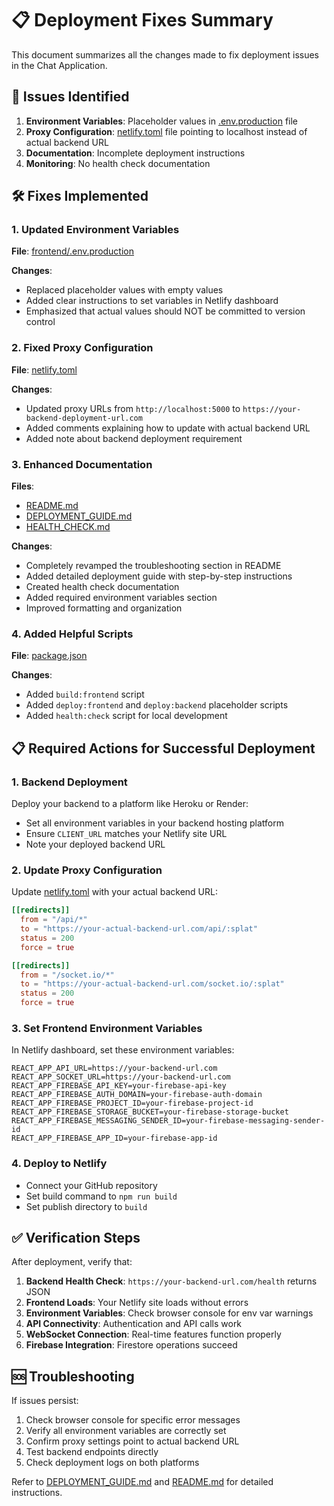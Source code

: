 # 📋 Deployment Fixes Summary

This document summarizes all the changes made to fix deployment issues in the Chat Application.

## 🔧 Issues Identified

1. **Environment Variables**: Placeholder values in [.env.production](file:///C:/Users/rishu/OneDrive/Desktop/Chat-now/frontend/.env.production) file
2. **Proxy Configuration**: [netlify.toml](file:///C:/Users/rishu/OneDrive/Desktop/Chat-now/netlify.toml) file pointing to localhost instead of actual backend URL
3. **Documentation**: Incomplete deployment instructions
4. **Monitoring**: No health check documentation

## 🛠️ Fixes Implemented

### 1. Updated Environment Variables
**File**: [frontend/.env.production](file:///C:/Users/rishu/OneDrive/Desktop/Chat-now/frontend/.env.production)

**Changes**:
- Replaced placeholder values with empty values
- Added clear instructions to set variables in Netlify dashboard
- Emphasized that actual values should NOT be committed to version control

### 2. Fixed Proxy Configuration
**File**: [netlify.toml](file:///C:/Users/rishu/OneDrive/Desktop/Chat-now/netlify.toml)

**Changes**:
- Updated proxy URLs from `http://localhost:5000` to `https://your-backend-deployment-url.com`
- Added comments explaining how to update with actual backend URL
- Added note about backend deployment requirement

### 3. Enhanced Documentation
**Files**: 
- [README.md](file:///C:/Users/rishu/OneDrive/Desktop/Chat-now/README.md)
- [DEPLOYMENT_GUIDE.md](file:///C:/Users/rishu/OneDrive/Desktop/Chat-now/DEPLOYMENT_GUIDE.md)
- [HEALTH_CHECK.md](file:///C:/Users/rishu/OneDrive/Desktop/Chat-now/HEALTH_CHECK.md)

**Changes**:
- Completely revamped the troubleshooting section in README
- Added detailed deployment guide with step-by-step instructions
- Created health check documentation
- Added required environment variables section
- Improved formatting and organization

### 4. Added Helpful Scripts
**File**: [package.json](file:///C:/Users/rishu/OneDrive/Desktop/Chat-now/package.json)

**Changes**:
- Added `build:frontend` script
- Added `deploy:frontend` and `deploy:backend` placeholder scripts
- Added `health:check` script for local development

## 📋 Required Actions for Successful Deployment

### 1. Backend Deployment
Deploy your backend to a platform like Heroku or Render:
- Set all environment variables in your backend hosting platform
- Ensure `CLIENT_URL` matches your Netlify site URL
- Note your deployed backend URL

### 2. Update Proxy Configuration
Update [netlify.toml](file:///C:/Users/rishu/OneDrive/Desktop/Chat-now/netlify.toml) with your actual backend URL:
```toml
[[redirects]]
  from = "/api/*"
  to = "https://your-actual-backend-url.com/api/:splat"
  status = 200
  force = true

[[redirects]]
  from = "/socket.io/*"
  to = "https://your-actual-backend-url.com/socket.io/:splat"
  status = 200
  force = true
```

### 3. Set Frontend Environment Variables
In Netlify dashboard, set these environment variables:
```env
REACT_APP_API_URL=https://your-backend-url.com
REACT_APP_SOCKET_URL=https://your-backend-url.com
REACT_APP_FIREBASE_API_KEY=your-firebase-api-key
REACT_APP_FIREBASE_AUTH_DOMAIN=your-firebase-auth-domain
REACT_APP_FIREBASE_PROJECT_ID=your-firebase-project-id
REACT_APP_FIREBASE_STORAGE_BUCKET=your-firebase-storage-bucket
REACT_APP_FIREBASE_MESSAGING_SENDER_ID=your-firebase-messaging-sender-id
REACT_APP_FIREBASE_APP_ID=your-firebase-app-id
```

### 4. Deploy to Netlify
- Connect your GitHub repository
- Set build command to `npm run build`
- Set publish directory to `build`

## ✅ Verification Steps

After deployment, verify that:

1. **Backend Health Check**: `https://your-backend-url.com/health` returns JSON
2. **Frontend Loads**: Your Netlify site loads without errors
3. **Environment Variables**: Check browser console for env var warnings
4. **API Connectivity**: Authentication and API calls work
5. **WebSocket Connection**: Real-time features function properly
6. **Firebase Integration**: Firestore operations succeed

## 🆘 Troubleshooting

If issues persist:

1. Check browser console for specific error messages
2. Verify all environment variables are correctly set
3. Confirm proxy settings point to actual backend URL
4. Test backend endpoints directly
5. Check deployment logs on both platforms

Refer to [DEPLOYMENT_GUIDE.md](file:///C:/Users/rishu/OneDrive/Desktop/Chat-now/DEPLOYMENT_GUIDE.md) and [README.md](file:///C:/Users/rishu/OneDrive/Desktop/Chat-now/README.md) for detailed instructions.